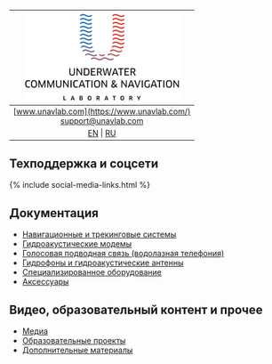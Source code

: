 | ![logo](/documentation/sm_logo.png) |
| :---: |
| [www.unavlab.com](https://www.unavlab.com/) <br/> [support@unavlab.com](mailto:support@unavlab.com) |
| [EN](README.md) \| [RU](README_RU.md) |

## Техподдержка и соцсети
{% include social-media-links.html %}

## Документация
- [Навигационные и трекинговые системы](navigation_and_tracking_systems_ru.md)
- [Гидроакустические модемы](underwater_acoustic_modems_ru.md)
- [Голосовая подводная связь (водолазная телефония)](underwater_wireless_voice_systems_ru.md)
- [Гидрофоны и гидроакустические антенны](underwater_acoustic_antennas_ru.md)
- [Специализированное оборудование](underwater_bespoke_systems_ru.md)
- [Аксессуары](accessories_ru.md)

## Видео, образовательный контент и прочее
* [Медиа](media_videos_ru.md)
* [Образовательные проекты](educational_projects_ru.md)
* [Дополнительные материалы](misc_ru.md)
